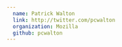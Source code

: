 ```yaml
---
  name: Patrick Walton
  link: http://twitter.com/pcwalton
  organization: Mozilla
  github: pcwalton
---
```

